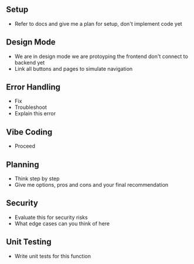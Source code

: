 ## Setup
- Refer to docs and give me a plan for setup, don't implement code yet

## Design Mode
- We are in design mode we are protoyping the frontend don't connect to backend yet 
- Link all buttons and pages to simulate navigation 

## Error Handling
- Fix
- Troubleshoot
- Explain this error 

## Vibe Coding
- Proceed

## Planning
- Think step by step 
- Give me options, pros and cons and your final recommendation

## Security
- Evaluate this for security risks 
- What edge cases can you think of here 

## Unit Testing
- Write unit tests for this function